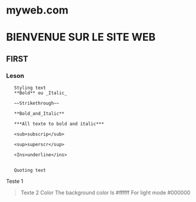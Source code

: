 # myweb.com
# BIENVENUE SUR LE SITE WEB
## FIRST
### Leson 
       Styling text
       **Bold** ou _Italic_

       ~~Strikethrough~~

       **Bold_and_Italic**

       ***All texte to bold and italic***

       <sub>subscrip</sub>
       
       <sup>superscr</sup>
       
       <Ins>underline</ins>
       

       Quoting text 
Teste 1
> Texte 2
     Color
The background color Is #ffffff
For light mode #000000

